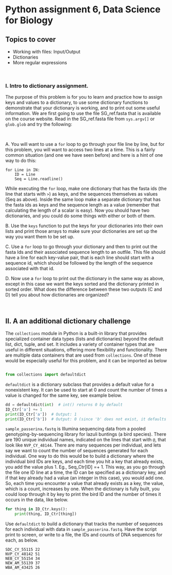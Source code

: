 # Python assignment 6, Data Science for Biology
## Topics to cover
- Working with files: Input/Output
- Dictionaries
- More regular expressions
<p>&nbsp;</p>

### I. Intro to dictionary assignment. 
The purpose of this problem is for you to learn and practice how to assign keys and values to a dictionary, to use some dictionary functions to demonstrate that your dictionary is working, and to print out some useful information. We are first going to use the file SG_ref.fasta that is available on the course website. Read in the SG_ref.fasta file from `sys.argv[]` or `glob.glob` and try the following:
<p>&nbsp;</p>

A. You will want to use a `for` loop to go through your file line by line, but for this problem, you will want to access two lines at a time. This is a fairly common situation (and one we have seen before) and here is a hint of one way to do this:

    for Line in IN:
        ID = Line
        Seq = Line.readline()


	
While executing the `for` loop, make one dictionary that has the fasta ids (the line that starts with `>`) as keys, and the sequences themselves as values (Seq as above).  Inside the same loop make a separate dictionary that has the fasta ids as keys and the sequence length as a value (remember that calculating the length of a scalar is easy). Now you should have two dictionaries, and you could do some things with either or both of them.

B. Use the `keys` function to put the keys for your dictionaries into their own lists and print those arrays to make sure your dictionaries are set up the way you want them to be set up. 

C. Use a `for` loop to go through your dictionary and then to print out the fasta Ids and their associated sequence length to an outfile.  This file should have a line for each key-value pair, that is each line should start with a sequence id, which should be followed by the length of the sequence associated with that id.

D. Now use a `for` loop to print out the dictionary in the same way as above, except in this case we want the keys sorted and the dictionary printed in sorted order. What does the difference between these two outputs (C and D) tell you about how dictionaries are organized?

<p>&nbsp;</p>


## II. A an additional dictionary challenge

The `collections` module in Python is a built-in library that provides specialized container data types (lists and dictionaries) beyond the default list, dict, tuple, and set. It includes a variety of container types that are useful in different situations, offering more flexibility and functionality. There are multiple data containers that are used from `collections`. One of these would be especially useful for this problem, and it can be imported as below

```Python

from collections import defaultdict

```

`defaultdict` is a dictionary subclass that provides a default value for a nonexistent key. It can be used to start at 0 and count the number of times a value is changed for the same key, see example below.

```Python
dd = defaultdict(int)  # int() returns 0 by default
ID_Ctr['a'] += 1
print(ID_Ctr['a'])  # Output: 1
print(ID_Ctr['b'])  # Output: 0 (since 'b' does not exist, it defaults to 0)
```

`sample_passerina.fastq` is Illumina sequencing data from a pooled genotyping-by-sequencing library for lazuli buntings (a bird species). There are 190 unique individual names, indicated on the lines that start with `@`, that look like `NVP_CY_48144`. There are many sequences per individual, and lets say we want to count the number of sequences generated for each individual. One way to do this would be to build a dictionary where the individual bird IDs are keys, and each time you hit a key that already exists, you add the value plus 1. Eg., Seq_Ctr[ID] =+ 1. This way, as you go through the file one ID line at a time, the ID can be specified as a dictionary key, and if that key already had a value (an integer in this case), you would add one. So, each time you encounter a value that already exists as a key, the value, which is a count, increases by one. When the dictionary is fully built, you could loop through it by key to print the bird ID and the number of times it occurs in the data, like below.

```Python
for thing in ID_Ctr.keys():
	print(thing, ID_Ctr[thing]) 
```

Use `defaultdict` to build a dictionary that tracks the number of sequences for each individual with data in `sample_passerina.fastq`. Have the script print to screen, or write to a file, the IDs and counts of DNA sequences for each, as below.

    SDC_CY_55115 22
    NVP_CY_48142 51
    NEB_CY_55154 34
    NEW_AM_55139 37
    WBA_AM_43425 26 


